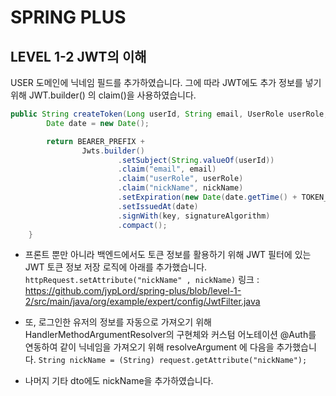 # SPRING PLUS
## LEVEL 1-2 JWT의 이해
USER 도메인에 닉네임 필드를 추가하였습니다. 그에 따라 JWT에도 추가 정보를 넣기 위해 JWT.builder() 의 claim()을 사용하였습니다.

```java
public String createToken(Long userId, String email, UserRole userRole, String nickName) {
        Date date = new Date();

        return BEARER_PREFIX +
                Jwts.builder()
                        .setSubject(String.valueOf(userId))
                        .claim("email", email)
                        .claim("userRole", userRole)
                        .claim("nickName", nickName)
                        .setExpiration(new Date(date.getTime() + TOKEN_TIME))
                        .setIssuedAt(date) 
                        .signWith(key, signatureAlgorithm) 
                        .compact();
    }
```

- 프론트 뿐만 아니라 백엔드에서도 토큰 정보를 활용하기 위해 JWT 필터에 있는 JWT 토큰 정보 저장 로직에 아래를 추가했습니다.
```httpRequest.setAttribute("nickName" , nickName)```
링크 : https://github.com/jypLord/spring-plus/blob/level-1-2/src/main/java/org/example/expert/config/JwtFilter.java


- 또, 로그인한 유저의 정보를 자동으로 가져오기 위해 HandlerMethodArgumentResolver의 구현체와 커스텀 어노테이션 @Auth를 연동하여 같이 닉네임을 가져오기 위해 resolveArgument 에 다음을 추가했습니다.
   ```String nickName = (String) request.getAttribute("nickName");```

- 나머지 기타 dto에도 nickName을 추가하였습니다.




